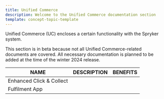 ```yaml
---
title: Unified Commerce
description: Welcome to the Unified Commerce documentation section
template: concept-topic-template
---
```


Unified Commerce (UC) encloses a certain functionality with the Spryker system.

This section is in beta because not all Unified Commerce-related documents are covered. All necessary documentation is planned to be added at the time of the winter 2024 release.

| NAME | DESCRIPTION | BENEFITS |
| --- | --- | --- |
|Enhanced Click & Collect|||
|Fulfilment App|||